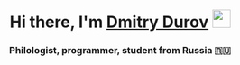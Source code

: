 <h1 align="center">Hi there, I'm <a href="https://vk.com/dmitry.durov" target="_blank">Dmitry Durov</a> 
<img src="https://github.com/blackcater/blackcater/raw/main/images/Hi.gif" height="32"/></h1>
<h3 align="center">Philologist, programmer, student from Russia 🇷🇺</h3>
